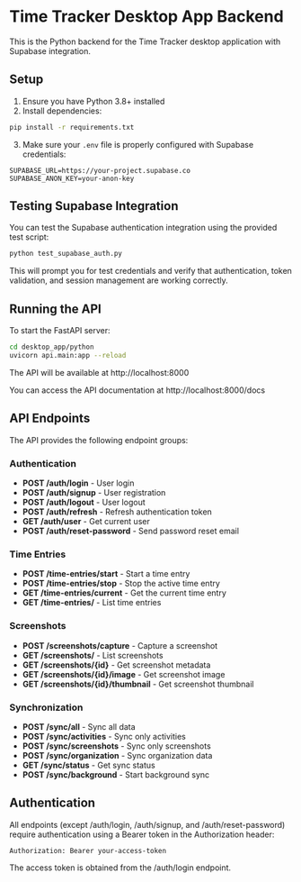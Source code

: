 # Time Tracker Desktop App Backend

This is the Python backend for the Time Tracker desktop application with Supabase integration.

## Setup

1. Ensure you have Python 3.8+ installed
2. Install dependencies:
```bash
pip install -r requirements.txt
```

3. Make sure your `.env` file is properly configured with Supabase credentials:
```
SUPABASE_URL=https://your-project.supabase.co
SUPABASE_ANON_KEY=your-anon-key
```

## Testing Supabase Integration

You can test the Supabase authentication integration using the provided test script:

```bash
python test_supabase_auth.py
```

This will prompt you for test credentials and verify that authentication, token validation, and session management are working correctly.

## Running the API

To start the FastAPI server:

```bash
cd desktop_app/python
uvicorn api.main:app --reload
```

The API will be available at http://localhost:8000

You can access the API documentation at http://localhost:8000/docs

## API Endpoints

The API provides the following endpoint groups:

### Authentication
- **POST /auth/login** - User login
- **POST /auth/signup** - User registration
- **POST /auth/logout** - User logout
- **POST /auth/refresh** - Refresh authentication token
- **GET /auth/user** - Get current user
- **POST /auth/reset-password** - Send password reset email

### Time Entries
- **POST /time-entries/start** - Start a time entry
- **POST /time-entries/stop** - Stop the active time entry
- **GET /time-entries/current** - Get the current time entry
- **GET /time-entries/** - List time entries

### Screenshots
- **POST /screenshots/capture** - Capture a screenshot
- **GET /screenshots/** - List screenshots
- **GET /screenshots/{id}** - Get screenshot metadata
- **GET /screenshots/{id}/image** - Get screenshot image
- **GET /screenshots/{id}/thumbnail** - Get screenshot thumbnail

### Synchronization
- **POST /sync/all** - Sync all data
- **POST /sync/activities** - Sync only activities
- **POST /sync/screenshots** - Sync only screenshots
- **POST /sync/organization** - Sync organization data
- **GET /sync/status** - Get sync status
- **POST /sync/background** - Start background sync

## Authentication

All endpoints (except /auth/login, /auth/signup, and /auth/reset-password) require authentication using a Bearer token in the Authorization header:

```
Authorization: Bearer your-access-token
```

The access token is obtained from the /auth/login endpoint.
